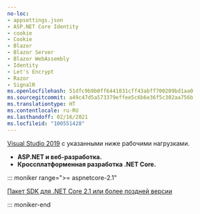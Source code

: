 ```yaml
---
no-loc:
- appsettings.json
- ASP.NET Core Identity
- cookie
- Cookie
- Blazor
- Blazor Server
- Blazor WebAssembly
- Identity
- Let's Encrypt
- Razor
- SignalR
ms.openlocfilehash: 51dfc9b9b0ff6441831cff43abff700209bd1aa0
ms.sourcegitcommit: a49c47d5a573379effee5c6b6e36f5c302aa756b
ms.translationtype: HT
ms.contentlocale: ru-RU
ms.lasthandoff: 02/16/2021
ms.locfileid: "100551428"
---
```

[Visual Studio 2019](https://visualstudio.microsoft.com/downloads/?utm_medium=microsoft&utm_source=docs.microsoft.com&utm_campaign=inline+link&utm_content=download+vs2019) с указанными ниже рабочими нагрузками.

* **ASP.NET и веб-разработка.**
* **Кроссплатформенная разработка .NET Core.**

::: moniker range=">= aspnetcore-2.1"

[Пакет SDK для .NET Core 2.1 или более поздней версии](https://dotnet.microsoft.com/download)

::: moniker-end
